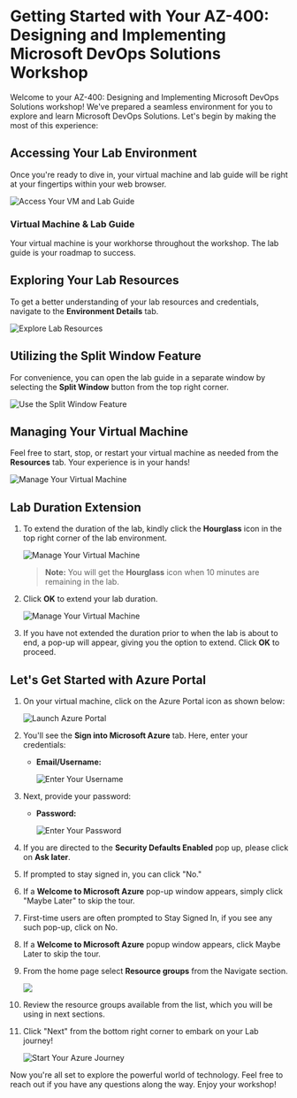 # Getting Started with Your AZ-400: Designing and Implementing Microsoft DevOps Solutions Workshop
 
Welcome to your AZ-400: Designing and Implementing Microsoft DevOps Solutions workshop! We've prepared a seamless environment for you to explore and learn Microsoft DevOps Solutions. Let's begin by making the most of this experience:
 
## Accessing Your Lab Environment
 
Once you're ready to dive in, your virtual machine and lab guide will be right at your fingertips within your web browser.
 
![Access Your VM and Lab Guide](./images/labguide.png)

### Virtual Machine & Lab Guide
 
Your virtual machine is your workhorse throughout the workshop. The lab guide is your roadmap to success.
 
## Exploring Your Lab Resources
 
To get a better understanding of your lab resources and credentials, navigate to the **Environment Details** tab.
 
![Explore Lab Resources](./images/env.png)
 
## Utilizing the Split Window Feature
 
For convenience, you can open the lab guide in a separate window by selecting the **Split Window** button from the top right corner.
 
![Use the Split Window Feature](./images/spl.png)
 
## Managing Your Virtual Machine
 
Feel free to start, stop, or restart your virtual machine as needed from the **Resources** tab. Your experience is in your hands!
 
![Manage Your Virtual Machine](./images/res.png)

## **Lab Duration Extension**

1. To extend the duration of the lab, kindly click the **Hourglass** icon in the top right corner of the lab environment. 

    ![Manage Your Virtual Machine](./images/gext.png)

    >**Note:** You will get the **Hourglass** icon when 10 minutes are remaining in the lab.

2. Click **OK** to extend your lab duration.
 
   ![Manage Your Virtual Machine](./images/gext2.png)

3. If you have not extended the duration prior to when the lab is about to end, a pop-up will appear, giving you the option to extend. Click **OK** to proceed.
  
## Let's Get Started with Azure Portal
 
1. On your virtual machine, click on the Azure Portal icon as shown below:
 
    ![Launch Azure Portal](./images/az.png)
 
2. You'll see the **Sign into Microsoft Azure** tab. Here, enter your credentials:
 
   - **Email/Username:** <inject key="AzureAdUserEmail"></inject>
 
      ![Enter Your Username](images/dp-500-intro-4.png)
 
3. Next, provide your password:
 
   - **Password:** <inject key="AzureAdUserPassword"></inject>
 
     ![Enter Your Password](images/dp-500-intro-5.png)

1. If you are directed to the **Security Defaults Enabled** pop up, please click on **Ask later**.
 
4. If prompted to stay signed in, you can click "No."
 
5. If a **Welcome to Microsoft Azure** pop-up window appears, simply click "Maybe Later" to skip the tour.

1. First-time users are often prompted to Stay Signed In, if you see any such pop-up, click on No.
   
1. If a **Welcome to Microsoft Azure** popup window appears, click Maybe Later to skip the tour.

1. From the home page select **Resource groups** from the Navigate section.

    ![](images/dp-500-intro-6.png)
    
1. Review the resource groups available from the list, which you will be using in next sections.

6. Click "Next" from the bottom right corner to embark on your Lab journey!
 
   ![Start Your Azure Journey](./images/az-400-intro5.png)

Now you're all set to explore the powerful world of technology. Feel free to reach out if you have any questions along the way. Enjoy your workshop!
